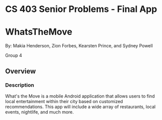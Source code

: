 
CS 403 Senior Problems - Final App
===

# WhatsTheMove
By: Makia Henderson, Zion Forbes, Kearsten Prince, and Sydney Powell

Group 4

## Overview
### Description
What's the Move is a mobile Android application that allows users to find local entertainment within their city based on customized recommendations. This app will include a wide array of restaurants, local events, nightlife, and much more.



